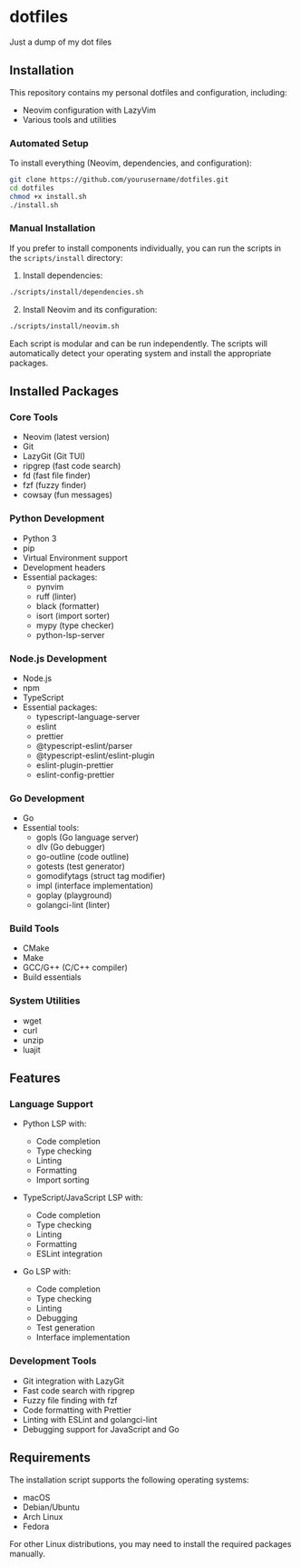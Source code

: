 # dotfiles
Just a dump of my dot files

## Installation

This repository contains my personal dotfiles and configuration, including:

- Neovim configuration with LazyVim
- Various tools and utilities

### Automated Setup

To install everything (Neovim, dependencies, and configuration):

```bash
git clone https://github.com/yourusername/dotfiles.git
cd dotfiles
chmod +x install.sh
./install.sh
```

### Manual Installation

If you prefer to install components individually, you can run the scripts in the `scripts/install` directory:

1. Install dependencies:
```bash
./scripts/install/dependencies.sh
```

2. Install Neovim and its configuration:
```bash
./scripts/install/neovim.sh
```

Each script is modular and can be run independently. The scripts will automatically detect your operating system and install the appropriate packages.

## Installed Packages

### Core Tools
- Neovim (latest version)
- Git
- LazyGit (Git TUI)
- ripgrep (fast code search)
- fd (fast file finder)
- fzf (fuzzy finder)
- cowsay (fun messages)

### Python Development
- Python 3
- pip
- Virtual Environment support
- Development headers
- Essential packages:
  - pynvim
  - ruff (linter)
  - black (formatter)
  - isort (import sorter)
  - mypy (type checker)
  - python-lsp-server

### Node.js Development
- Node.js
- npm
- TypeScript
- Essential packages:
  - typescript-language-server
  - eslint
  - prettier
  - @typescript-eslint/parser
  - @typescript-eslint/eslint-plugin
  - eslint-plugin-prettier
  - eslint-config-prettier

### Go Development
- Go
- Essential tools:
  - gopls (Go language server)
  - dlv (Go debugger)
  - go-outline (code outline)
  - gotests (test generator)
  - gomodifytags (struct tag modifier)
  - impl (interface implementation)
  - goplay (playground)
  - golangci-lint (linter)

### Build Tools
- CMake
- Make
- GCC/G++ (C/C++ compiler)
- Build essentials

### System Utilities
- wget
- curl
- unzip
- luajit

## Features

### Language Support
- Python LSP with:
  - Code completion
  - Type checking
  - Linting
  - Formatting
  - Import sorting

- TypeScript/JavaScript LSP with:
  - Code completion
  - Type checking
  - Linting
  - Formatting
  - ESLint integration

- Go LSP with:
  - Code completion
  - Type checking
  - Linting
  - Debugging
  - Test generation
  - Interface implementation

### Development Tools
- Git integration with LazyGit
- Fast code search with ripgrep
- Fuzzy file finding with fzf
- Code formatting with Prettier
- Linting with ESLint and golangci-lint
- Debugging support for JavaScript and Go

## Requirements

The installation script supports the following operating systems:
- macOS
- Debian/Ubuntu
- Arch Linux
- Fedora

For other Linux distributions, you may need to install the required packages manually.
